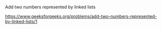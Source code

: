 Add two numbers represented by linked lists

https://www.geeksforgeeks.org/problems/add-two-numbers-represented-by-linked-lists/1



